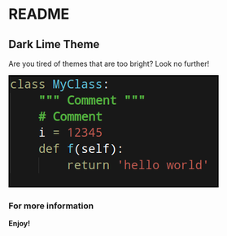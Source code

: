 # README

## Dark Lime Theme

Are you tired of themes that are too bright? Look no further!

![Example Code](https://raw.githubusercontent.com/ra-res/dark-lime-theme-vscode/master/imgs/code-example.png)

### For more information

**Enjoy!**
